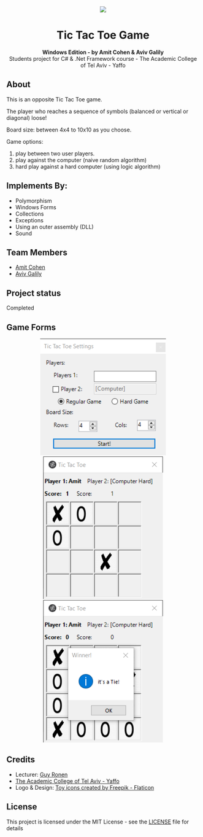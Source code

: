 <div align="center"><img src="https://img.freepik.com/free-icon/noughts-crosses_318-69407.jpg?t=st=1685911782~exp=1685912382~hmac=8ae7515d000e6dce65c37fa02a462a1561c2d459c164ecad924be1b093e7275d"></div>
<h1 align="center">Tic Tac Toe Game</h1>
<p align="center"><strong>Windows Edition - by Amit Cohen & Aviv Galily</strong>
<br>Students project for C# & .Net Framework course - The Academic College of Tel Aviv - Yaffo</p>

<h2>About</h2>

This is an opposite Tic Tac Toe game.

The player who reaches a sequence of symbols (balanced or vertical or diagonal) loose!

Board size: between 4x4 to 10x10 as you choose.

Game options: 
1. play between two user players.
2. play against the computer (naive random algorithm)
3. hard play against a hard computer (using logic algorithm)

<h2>Implements By:</h2>

- Polymorphism 
- Windows Forms
- Collections
- Exceptions
- Using an outer assembly (DLL)
- Sound 

<h2>Team Members</h2>

* [Amit Cohen](https://github.com/amitCohen2)
* [Aviv Galily](https://github.com/AvivGalily)

<h2>Project status</h2>

Completed

<h2>Game Forms</h2>

<div align="center">

![](static/images/Main-Form.png)
![](static/images/Game-Board-Form.png)
![](static/images/Tie-Form.png)

</div>


<h2>Credits</h2>

- Lecturer: <a href="https://www.facebook.com/guy.ronen" target="_blank">Guy Ronen</a>
- <a href="https://www.mta.ac.il/" target="_blank">The Academic College of Tel Aviv - Yaffo</a>
- Logo & Design: <a href="https://www.flaticon.com/free-icons/toy" title="toy icons">Toy icons created by Freepik - Flaticon</a>


<h2>License</h2>

This project is licensed under the MIT License - see the [LICENSE](LICENSE) file for details
